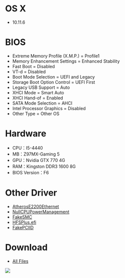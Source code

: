 # OS X
- 10.11.6


# BIOS
- Extreme Memory Profile (X.M.P.) = Profile1
- Memory Enhancement Settings = Enhanced Stability
- Fast Boot = Disabled
- VT-d = Disabled
- Boot Mode Selection = UEFI and Legacy
- Storage Boot Option Control = UEFI First
- Legacy USB Support  = Auto
- XHCI Mode = Smart Auto
- XHCI Hand-of = Enabled
- SATA Mode Selection = AHCI
- Intel Processor Graphics = Disabled
- Other Type = Other OS


# Hardware
- CPU：I5-4440
- MB：Z97MX-Gaming 5
- GPU：Nvidia GTX 770 4G
- RAM：Kingston DDR3 1600 8G
- BIOS Version：F6


# Other Driver
* [AtherosE2200Ethernet](https://www.tonymacx86.com/resources/atherose2200ethernet.322)
* [NullCPUPowerManagement](https://www.tonymacx86.com/resources/nullcpupowermanagement.268)
* [FakeSMC](https://bitbucket.org/RehabMan/os-x-fakesmc-kozlek/downloads/RehabMan-FakeSMC-2016-0908.zip)
* [HFSPlus.efi](https://github.com/JrCs/CloverGrowerPro/blob/master/Files/HFSPlus/X64/HFSPlus.efi?raw=true)
* [FakePCIID](https://bitbucket.org/RehabMan/os-x-fake-pci-id/downloads/RehabMan-FakePCIID-2016-0820.zip)


# Download
* [All Files](https://bitbucket.org/ChengYouFang/hackintosh/downloads/Z97MX-Gaming%205.zip) 

![](https://3.bp.blogspot.com/-7fUIMCIC32A/WAZJ2amYO6I/AAAAAAAAH10/0YaLK6IMZsY1UQMjQ8T1PdEU2sCL8ELcACLcB/s1600/Z97MX-Gaming%2B5.png)
